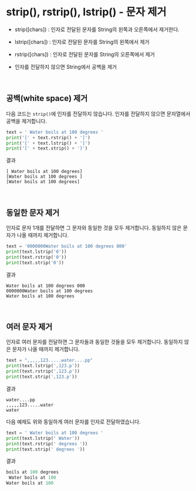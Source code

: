 # strip(), rstrip(), lstrip() - 문자 제거

* strip([chars]) : 인자로 전달된 문자를 String의 왼쪽과 오른쪽에서 제거한다.

* lstrip([chars]) : 인자로 전달된 문자를 String의 왼쪽에서 제거
* rstrip([chars]) : 인자로 전달된 문자를 String의 오른쪽에서 제거

* 인자를 전달하지 않으면 String에서 공백을 제거

<br>

## 공백(white space) 제거

다음 코드는 `strip()`에 인자를 전달하지 않습니다. 인자를 전달하지 않으면 문자열에서 공백을 제거합니다.

```python
text = ' Water boils at 100 degrees '
print('[' + text.rstrip() + ']')
print('[' + text.lstrip() + ']')
print('[' + text.strip() + ']')
```

결과

```log
[ Water boils at 100 degrees]
[Water boils at 100 degrees ]
[Water boils at 100 degrees]
```

<br>

## 동일한 문자 제거

인자로 문자 1개를 전달하면 그 문자와 동일한 것을 모두 제거합니다. 동일하지 않은 문자가 나올 때까지 제거합니다.

```python
text = '0000000Water boils at 100 degrees 000'
print(text.lstrip('0'))
print(text.rstrip('0'))
print(text.strip('0'))
```

결과

```log
Water boils at 100 degrees 000
0000000Water boils at 100 degrees
Water boils at 100 degrees
```

<br>

## 여러 문자 제거

인자로 여러 문자를 전달하면 그 문자들과 동일한 것들을 모두 제거합니다. 동일하지 않은 문자가 나올 때까지 제거합니다.

```python
text = ",,,,,123.....water....pp"
print(text.lstrip(',123.p'))
print(text.rstrip(',123.p'))
print(text.strip(',123.p'))
```

결과

```log
water....pp
,,,,,123.....water
water
```

다음 예제도 위와 동일하게 여러 문자를 인자로 전달하였습니다.

```python
text = ' Water boils at 100 degrees '
print(text.lstrip(' Water'))
print(text.rstrip(' degrees '))
print(text.strip(' degrees '))
```
결과
```py
boils at 100 degrees
 Water boils at 100
Water boils at 100
```


